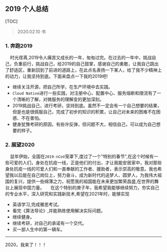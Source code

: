 ## 2019 个人总结
[TOC]
>2020.02.10 书

### 1. 奔跑2019

&nbsp;&nbsp;&nbsp;&nbsp;时光荏苒,2019令人痛苦又成长的一年，匆匆过完。在过去的一年中，挑战自己，负重前行，挑战自己，给2019的自己鼓掌，感谢自己的勇敢，让我自己跳出了舒适区，重新回到了前进的道路上，在此点名表扬一下某人，给了我不少精神上的动力，让我坚持到底。下面来盘点一下我的2019吧!

- 继续关注开源，把自己所学，在生产环境中去实践。
- `Cloud Native`进行一些实践，对注册中心、配置中心、服务熔断和限流有了一个清晰的了解，对微服务的理解变的更加深刻。
- 2019挑战自己，进行考研，坚持到底。虽然不一定会有一个自己想要的结果，但是也是很佩服自己，完成了初步的知识的积累，让自己对未来的困难不在困惑、不在害怕。
- 健身犹豫考研的原因，有些许反弹，但问题不大，相信自己，可以成为自己想要的样子。

### 2. 展望2020
&nbsp;&nbsp;&nbsp;&nbsp;鼠年伊始，全国在`2019-nCoV`笼罩下,度过了一个"特别的春节",在这个时候有一些可爱的人们，身处在抗疫一线，正是他们的付出，才让我能安居家中，我对那些身处抗疫一线的可爱人们和一直奉献的工作者、援助者，表示崇高的敬意。我也希望我以后能在自己岗位上，努力奋斗，成为新时代的追梦人、圆梦人，为我伟大祖国的复兴，提供一些绵薄之力，祝愿我的祖国能在未来更加繁荣昌盛,在世界的舞台上展现中国力量。
&nbsp;&nbsp;&nbsp;&nbsp;在这个特别的庚子年，我希望我能够继续努力，夯实自己的专业水平，深入研究和实践新技术,希望在2021年时，能够实现
- 英语学习,完成雅思考试。
- 看完《算法导论》,并能熟练使用解决实际问题。
- 继续健身。
- 继续考研，对自己的承诺有一个交代。
- 买一部人生中的第一辆车。
***
2020，我来了！！！

